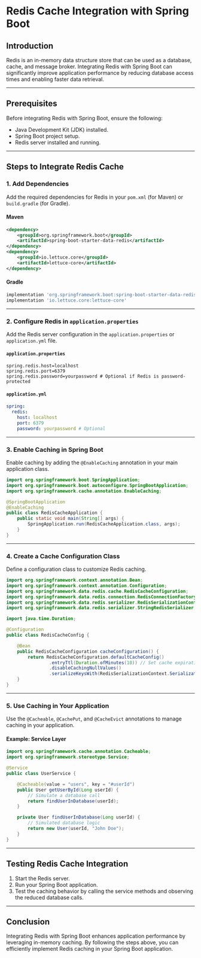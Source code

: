 # Redis Cache Integration with Spring Boot

## Introduction

Redis is an in-memory data structure store that can be used as a database, cache, and message broker. Integrating Redis with Spring Boot can significantly improve application performance by reducing database access times and enabling faster data retrieval.

---

## Prerequisites

Before integrating Redis with Spring Boot, ensure the following:

- Java Development Kit (JDK) installed.
- Spring Boot project setup.
- Redis server installed and running.

---

## Steps to Integrate Redis Cache

### 1. Add Dependencies

Add the required dependencies for Redis in your `pom.xml` (for Maven) or `build.gradle` (for Gradle).

#### Maven

```xml
<dependency>
    <groupId>org.springframework.boot</groupId>
    <artifactId>spring-boot-starter-data-redis</artifactId>
</dependency>
<dependency>
    <groupId>io.lettuce.core</groupId>
    <artifactId>lettuce-core</artifactId>
</dependency>
```

#### Gradle

```gradle
implementation 'org.springframework.boot:spring-boot-starter-data-redis'
implementation 'io.lettuce.core:lettuce-core'
```

---

### 2. Configure Redis in `application.properties`

Add the Redis server configuration in the `application.properties` or `application.yml` file.

#### `application.properties`

```properties
spring.redis.host=localhost
spring.redis.port=6379
spring.redis.password=yourpassword # Optional if Redis is password-protected
```

#### `application.yml`

```yaml
spring:
  redis:
    host: localhost
    port: 6379
    password: yourpassword # Optional
```

---

### 3. Enable Caching in Spring Boot

Enable caching by adding the `@EnableCaching` annotation in your main application class.

```java
import org.springframework.boot.SpringApplication;
import org.springframework.boot.autoconfigure.SpringBootApplication;
import org.springframework.cache.annotation.EnableCaching;

@SpringBootApplication
@EnableCaching
public class RedisCacheApplication {
    public static void main(String[] args) {
        SpringApplication.run(RedisCacheApplication.class, args);
    }
}
```

---

### 4. Create a Cache Configuration Class

Define a configuration class to customize Redis caching.

```java
import org.springframework.context.annotation.Bean;
import org.springframework.context.annotation.Configuration;
import org.springframework.data.redis.cache.RedisCacheConfiguration;
import org.springframework.data.redis.connection.RedisConnectionFactory;
import org.springframework.data.redis.serializer.RedisSerializationContext;
import org.springframework.data.redis.serializer.StringRedisSerializer;

import java.time.Duration;

@Configuration
public class RedisCacheConfig {

    @Bean
    public RedisCacheConfiguration cacheConfiguration() {
        return RedisCacheConfiguration.defaultCacheConfig()
                .entryTtl(Duration.ofMinutes(10)) // Set cache expiration
                .disableCachingNullValues()
                .serializeKeysWith(RedisSerializationContext.SerializationPair.fromSerializer(new StringRedisSerializer()));
    }
}
```

---

### 5. Use Caching in Your Application

Use the `@Cacheable`, `@CachePut`, and `@CacheEvict` annotations to manage caching in your application.

#### Example: Service Layer

```java
import org.springframework.cache.annotation.Cacheable;
import org.springframework.stereotype.Service;

@Service
public class UserService {

    @Cacheable(value = "users", key = "#userId")
    public User getUserById(Long userId) {
        // Simulate a database call
        return findUserInDatabase(userId);
    }

    private User findUserInDatabase(Long userId) {
        // Simulated database logic
        return new User(userId, "John Doe");
    }
}
```

---

## Testing Redis Cache Integration

1. Start the Redis server.
2. Run your Spring Boot application.
3. Test the caching behavior by calling the service methods and observing the reduced database calls.

---

## Conclusion

Integrating Redis with Spring Boot enhances application performance by leveraging in-memory caching. By following the steps above, you can efficiently implement Redis caching in your Spring Boot application.
  
